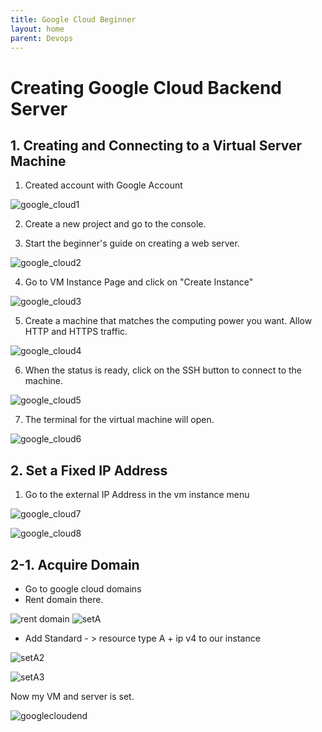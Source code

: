 ```yaml
---
title: Google Cloud Beginner 
layout: home
parent: Devops 
---
```


# Creating Google Cloud Backend Server


## 1. Creating and Connecting to a Virtual Server Machine

1. Created account with Google Account

![google_cloud1](../../images/googlecloud1.png)


2. Create a new project and go to the console.

3. Start the beginner's guide on creating a web server.

![google_cloud2](../../images/googlecloud2.png)

4. Go to VM Instance Page and click on "Create Instance"

![google_cloud3](../../images/googlecloud3.png)

5. Create a machine that matches the computing power you want. Allow HTTP and HTTPS traffic.

![google_cloud4](../../images/googlecloud4.png)

6. When the status is ready, click on the SSH button to connect to the machine.

![google_cloud5](../../images/googlecloud5.png)

7. The terminal for the virtual machine will open.

![google_cloud6](../../images/googlecloud6.png)

## 2. Set a Fixed IP Address
1. Go to the external IP Address in the vm instance menu

![google_cloud7](../../images/googlecloud7.png)

![google_cloud8](../../images/googlecloud8.png)

## 2-1. Acquire Domain
* Go to google cloud domains 
* Rent domain there.

![rent domain](../../images/googlecloud9.png)
![setA](../../images/googlecloud10.png)

* Add Standard - > resource type A + ip v4 to our instance

![setA2](../../images/googlecloud12.png)

![setA3](../../images/googlecloud13.png)

Now my VM and server is set.

![googlecloudend](../../images/googlecloudend.png)